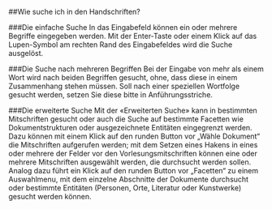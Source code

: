 ##Wie suche ich in den Handschriften?

###Die einfache Suche
In das Eingabefeld können ein oder mehrere Begriffe eingegeben werden. Mit der Enter-Taste oder
einem Klick auf das Lupen-Symbol am rechten Rand des Eingabefeldes wird die Suche ausgelöst.

###Die Suche nach mehreren Begriffen
Bei der Eingabe von mehr als einem Wort wird nach beiden Begriffen gesucht, ohne, dass diese in einem
Zusammenhang stehen müssen. Soll nach einer speziellen Wortfolge gesucht werden, setzen Sie
diese bitte in Anführungsstriche.

###Die erweiterte Suche
Mit der «Erweiterten Suche» kann in bestimmten Mitschriften gesucht oder
auch die Suche auf bestimmte Facetten wie Dokumentstrukturen oder
ausgezeichnete Entitäten eingegrenzt werden. Dazu können mit einem Klick
auf den runden Button vor „Wähle Dokument“ die Mitschriften aufgerufen
werden; mit dem Setzen eines Hakens in eines oder mehrere der Felder vor
den Vorlesungsmitschriften können eine oder mehrere Mitschriften
ausgewählt werden, die durchsucht werden sollen. Analog dazu führt ein
Klick auf den runden Button vor „Facetten“ zu einem Auswahlmenu, mit dem
einzelne Abschnitte der Dokumente durchsucht oder bestimmte Entitäten
(Personen, Orte, Literatur oder Kunstwerke) gesucht werden können.
